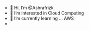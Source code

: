 - 👋 Hi, I’m @Ashrafrizk
- 👀 I’m interested in Cloud Computing
- 🌱 I’m currently learning ... AWS
-


<!---
Ashrafrizk/Ashrafrizk is a ✨ special ✨ repository because its `README.md` (this file) appears on your GitHub profile.
You can click the Preview link to take a look at your changes.
--->
